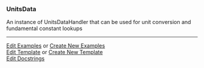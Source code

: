 ### <a id="McUtils.Data.ConstantsData.UnitsData">UnitsData</a>
An instance of UnitsDataHandler that can be used for unit conversion and fundamental constant lookups



___

[Edit Examples](https://github.com/McCoyGroup/McUtils/edit/edit/ci/examples/ci/docs/McUtils/Data/ConstantsData/UnitsData.md) or 
[Create New Examples](https://github.com/McCoyGroup/McUtils/new/edit/?filename=ci/examples/ci/docs/McUtils/Data/ConstantsData/UnitsData.md) <br/>
[Edit Template](https://github.com/McCoyGroup/McUtils/edit/edit/ci/docs/ci/docs/McUtils/Data/ConstantsData/UnitsData.md) or 
[Create New Template](https://github.com/McCoyGroup/McUtils/new/edit/?filename=ci/docs/templates/ci/docs/McUtils/Data/ConstantsData/UnitsData.md) <br/>
[Edit Docstrings](https://github.com/McCoyGroup/McUtils/edit/edit/McUtils/Data/ConstantsData/UnitsData/__init__.py?message=Update%20Docs)